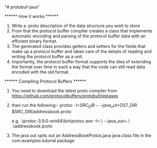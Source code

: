"# protobuf-java" 

****** How it works ******

1. Write a .proto description of the data structure you wish to store
2. From that the protocol buffer compiler creates a class that implements automatic encoding and parsing of the protocol buffer data with an efficient binary format.
3. The generated class provides getters and setters for the fields that make up a protocol buffer and takes care of the details of reading and writing the protocol buffer  as a unit.
4. Importantly, the protocol buffer format supports the idea of extending the format over time in such a way that the code can still read data encoded with the old format.

****** Compiling Protocol Buffers ******

1. You need to download the latest proto compiler from https://github.com/protocolbuffers/protobuf/releases

2. then run the following:- protoc -I=$SRC_DIR --java_out=$DST_DIR $SRC_DIR/addressbook.proto

    e.g. .\protoc-3.9.0-win64\bin\protoc.exe -I=.\ --java_out=.\ .\addressbook.proto

3. The java out spits out an AddressBookProtos.java java.class file in the com.examples.tutorial package